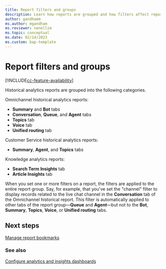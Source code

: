 ```yaml
---
title: Report filters and groups
description: Learn how reports are grouped and how filters affect report groups in Dynamics 365 Customer Service and Omnichannel for Customer Service.
author: gandhamm
ms.author: mgandham
ms.reviewer: nenellim
ms.topic: conceptual 
ms.date: 02/14/2023
ms.custom: bap-template
---
```


# Report filters and groups

[!INCLUDE[cc-feature-availability](../../includes/cc-feature-availability.md)]


 Historical analytics reports are grouped into the following categories.

Omnichannel historical analytics reports:

- **Summary** and **Bot** tabs
- **Conversation**, **Queue**, and **Agent** tabs
- **Topics** tab
- **Voice** tab
- **Unified routing** tab

Customer Service historical analytics reports:

- **Summary**, **Agent**, and **Topics** tabs

Knowledge analytics reports:

- **Search Term Insights** tab
- **Article Insights** tab

When you set one or more filters on a report, the filters are applied to the entire report group. Say, for example, that you've set the "channel" filter to display records related to the live chat channel in the **Conversation** tab of the Omnichannel historical report. This filter is automatically applied to other tabs of the report group&mdash;**Queue** and **Agent**&mdash;but not to the **Bot**, **Summary**, **Topics**, **Voice**, or **Unified routing** tabs.

## Next steps

[Manage report bookmarks](manage-bookmarks.md)

### See also

[Configure analytics and insights dashboards](../administer/configure-customer-service-analytics-insights-csh.md)
